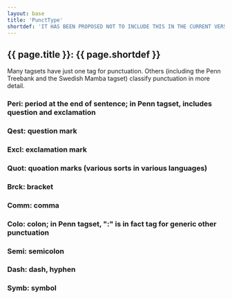 ```yaml
---
layout: base
title: 'PunctType'
shortdef: 'IT HAS BEEN PROPOSED NOT TO INCLUDE THIS IN THE CURRENT VERSION'
---
```


## {{ page.title }}: {{ page.shortdef }}

Many tagsets have just one tag for punctuation. Others (including the
Penn Treebank and the Swedish Mamba tagset) classify punctuation in
more detail.

### Peri: period at the end of sentence; in Penn tagset, includes question and exclamation

### Qest: question mark

### Excl: exclamation mark

### Quot: quoation marks (various sorts in various languages)

### Brck: bracket

### Comm: comma

### Colo: colon; in Penn tagset, ":" is in fact tag for generic other punctuation

### Semi: semicolon

### Dash: dash, hyphen

### Symb: symbol
